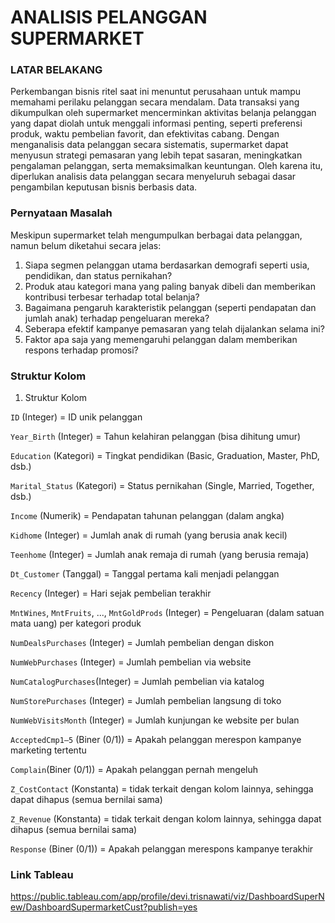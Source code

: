 # ANALISIS PELANGGAN SUPERMARKET

### LATAR BELAKANG
Perkembangan bisnis ritel saat ini menuntut perusahaan untuk mampu memahami perilaku pelanggan secara mendalam. 
Data transaksi yang dikumpulkan oleh supermarket mencerminkan aktivitas belanja pelanggan yang dapat diolah untuk menggali informasi penting, seperti preferensi produk, waktu pembelian favorit, dan efektivitas cabang. 
Dengan menganalisis data pelanggan secara sistematis, supermarket dapat menyusun strategi pemasaran yang lebih tepat sasaran, meningkatkan pengalaman pelanggan, serta memaksimalkan keuntungan. 
Oleh karena itu, diperlukan analisis data pelanggan secara menyeluruh sebagai dasar pengambilan keputusan bisnis berbasis data.

### Pernyataan Masalah
Meskipun supermarket telah mengumpulkan berbagai data pelanggan, namun belum diketahui secara jelas:
1. Siapa segmen pelanggan utama berdasarkan demografi seperti usia, pendidikan, dan status pernikahan?
2. Produk atau kategori mana yang paling banyak dibeli dan memberikan kontribusi terbesar terhadap total belanja?
3. Bagaimana pengaruh karakteristik pelanggan (seperti pendapatan dan jumlah anak) terhadap pengeluaran mereka?
4. Seberapa efektif kampanye pemasaran yang telah dijalankan selama ini?
5. Faktor apa saja yang memengaruhi pelanggan dalam memberikan respons terhadap promosi?

### Struktur Kolom

1. Struktur Kolom

`ID` (Integer) = ID unik pelanggan

`Year_Birth` (Integer) = Tahun kelahiran pelanggan (bisa dihitung umur)

`Education` (Kategori) = Tingkat pendidikan (Basic, Graduation, Master, PhD, dsb.)

`Marital_Status` (Kategori) = Status pernikahan (Single, Married, Together, dsb.)

`Income` (Numerik) = Pendapatan tahunan pelanggan (dalam angka)

`Kidhome` (Integer) = Jumlah anak di rumah (yang berusia anak kecil)

`Teenhome` (Integer) = Jumlah anak remaja di rumah (yang berusia remaja)

`Dt_Customer` (Tanggal) = Tanggal pertama kali menjadi pelanggan

`Recency` (Integer) = Hari sejak pembelian terakhir

`MntWines`, `MntFruits`, ..., `MntGoldProds` (Integer) = Pengeluaran (dalam satuan mata uang) per kategori produk

`NumDealsPurchases` (Integer) = Jumlah pembelian dengan diskon

`NumWebPurchases` (Integer) = Jumlah pembelian via website

`NumCatalogPurchases`(Integer) = Jumlah pembelian via katalog

`NumStorePurchases` (Integer) = Jumlah pembelian langsung di toko

`NumWebVisitsMonth` (Integer) = Jumlah kunjungan ke website per bulan

`AcceptedCmp1–5` (Biner (0/1)) = Apakah pelanggan merespon kampanye marketing tertentu

`Complain`(Biner (0/1)) = Apakah pelanggan pernah mengeluh

`Z_CostContact` (Konstanta) = tidak terkait dengan kolom lainnya, sehingga dapat dihapus (semua bernilai sama)

`Z_Revenue` (Konstanta) = tidak terkait dengan kolom lainnya, sehingga dapat dihapus (semua bernilai sama)

`Response` (Biner (0/1)) = Apakah pelanggan merespons kampanye terakhir

### Link Tableau
https://public.tableau.com/app/profile/devi.trisnawati/viz/DashboardSuperNew/DashboardSupermarketCust?publish=yes
